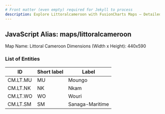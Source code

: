 ```yaml
---
# Front matter (even empty) required for Jekyll to process
description: Explore Littoralcameroon with FusionCharts Maps – Detailed features for seamless integration. Try now & enhance your data visualization today! 
---
```


## JavaScript Alias: maps/littoralcameroon

Map Name: Littoral Cameroon
Dimensions (Width x Height): 440x590

### List of Entities

ID | Short label | Label
---|---|---|
CM.LT.MU|MU|Moungo
CM.LT.NK|NK|Nkam
CM.LT.WO|WO|Wouri
CM.LT.SM|SM|Sanaga-Maritime
